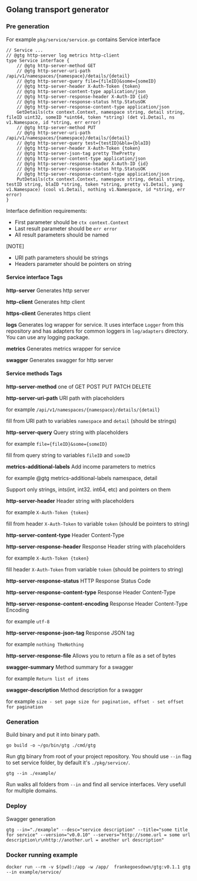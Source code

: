 ## Golang transport generator

### Pre generation
For example `pkg/service/service.go` contains Service interface
```
// Service ...
// @gtg http-server log metrics http-client
type Service interface {
	// @gtg http-server-method GET
	// @gtg http-server-uri-path /api/v1/namespaces/{namespace}/details/{detail}
	// @gtg http-server-query file={fileID}&some={someID}
	// @gtg http-server-header X-Auth-Token {token}
	// @gtg http-server-content-type application/json
	// @gtg http-server-response-header X-Auth-ID {id}
	// @gtg http-server-response-status http.StatusOK
	// @gtg http-server-response-content-type application/json
	GetDetails(ctx context.Context, namespace string, detail string, fileID uint32, someID *uint64, token *string) (det v1.Detail, ns v1.Namespace, id *string, err error)
	// @gtg http-server-method PUT
	// @gtg http-server-uri-path /api/v1/namespaces/{namespace}/details/{detail}
	// @gtg http-server-query test={testID}&bla={blaID}
	// @gtg http-server-header X-Auth-Token {token}
	// @gtg http-server-json-tag pretty ThePretty
	// @gtg http-server-content-type application/json
	// @gtg http-server-response-header X-Auth-ID {id}
	// @gtg http-server-response-status http.StatusOK
	// @gtg http-server-response-content-type application/json
	PutDetails(ctx context.Context, namespace string, detail string, testID string, blaID *string, token *string, pretty v1.Detail, yang v1.Namespace) (cool v1.Detail, nothing v1.Namespace, id *string, err error)
}
```
Interface definition requirements:
* First parameter should be `ctx context.Context`
* Last result parameter should be `err error`
* All result parameters should be named

[NOTE]
* URI path parameters should be strings
* Headers parameter should be pointers on string

#### Service interface Tags
**http-server** Generates http server
 
**http-client** Generates http client 

**https-client** Generates https client
 
**logs** Generates log wrapper for service. It uses interface `Logger` from this repository and has adapters for common loggers in `log/adapters` directory. You can use any logging package.
 
**metrics** Generates metrics wrapper for service
 
**swagger** Generates swagger for http server

#### Service methods Tags
**http-server-method** one of GET POST PUT PATCH DELETE

**http-server-uri-path** URI path with placeholders 

for example `/api/v1/namespaces/{namespace}/details/{detail}`

fill from URI path to variables `namespace` and `detail` (should be strings)

**http-server-query** Query string with placeholders

for example `file={fileID}&some={someID}`

fill from query string to variables `fileID` and `someID`

**metrics-additional-labels** Add income parameters to metrics

for example @gtg metrics-additional-labels namespace, detail

Support only strings, ints(int, int32. int64, etc) and pointers on them  

**http-server-header** Header string with placeholders

for example `X-Auth-Token {token}`

fill from header `X-Auth-Token` to variable `token` (should be pointers to string)

**http-server-content-type** Header Content-Type 

**http-server-response-header** Response Header string with placeholders

for example `X-Auth-Token {token}`

fill header `X-Auth-Token` from variable `token` (should be pointers to string)

**http-server-response-status** HTTP Response Status Code

**http-server-response-content-type** Response Header Content-Type

**http-server-response-content-encoding** Response Header Content-Type Encoding

for example `utf-8`

**http-server-response-json-tag** Response JSON tag 

for example `nothing TheNothing` 

**http-server-response-file** Allows you to return a file as a set of bytes

**swagger-summary** Method summary for a swagger

for example `Return list of items`

**swagger-description** Method description for a swagger

for example `size - set page size for pagination, offset - set offset for pagination`

### Generation
Build binary and put it into binary path.
```
go build -o ~/go/bin/gtg ./cmd/gtg
```
Run gtg binary from root of your project repository.
You should use `--in` flag to set service folder, by default it's `./pkg/service/`.
```
gtg --in ./example/
```
Run walks all folders from `--in` and find all service interfaces. Very usefull for multiple domains. 
### Deploy
Swagger generation
```
gtg --in="./example" --desc="service description" --title="some title for service" --version="v0.0.10" --servers="http://some.url = some url description\r\nhttp://another.url = another url description"
```

### Docker running example
```
docker run --rm -v $(pwd):/app -w /app/  frankegoesdown/gtg:v0.1.1 gtg --in example/service/
```
